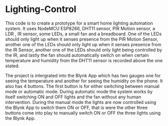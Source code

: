 # Lighting-Control

This code is to create a prototype for a smart home lighting automation system. It uses NodeMCU ESP8266, DHT11 sensor, PIR Motion sensor, a LDR , IR sensor, some LEDs, a small fan and a breadboard. One of the LEDs should only light up when it senses presence from the PIR Motion Sensor, another one of the LEDs should only light up when it senses presence from the IR Sensor, another one of the LEDs should only light being controlled by the IR, and lastly the fan should automatically switch on when certain temperature and humidity from the DHT11 sensor is recorded above the one stated. 

The project is intergrated into the Blynk App which has two gauges one for seeing the temperature and another for seeing the humidity on the phone. It also has 4 buttons. The first button is for either switching between manual mode or automatic mode. During automatic mode the system works by itself switching ON and OFF lights and the fan without any human intervention. During the manual mode the lights are now controlled using the Blynk App to switch them ON or OFF, that is were the other three buttons come into play to manually switch ON or OFF the three lights using the Blynk App.
